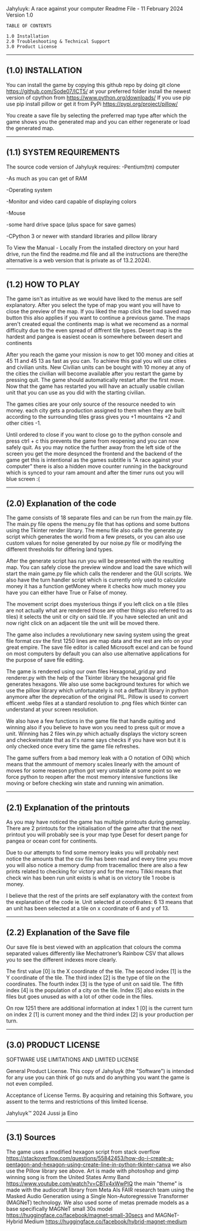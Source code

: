
Jahyluyk: A race against your computer
Readme File - 11 February 2024
Version 1.0



	TABLE OF CONTENTS

	1.0 Installation
	2.0 Troubleshooting & Technical Support
	3.0 Product License

------------------
(1.0) INSTALLATION
------------------
You can install the game by copying this github repo by doing 
git clone https://github.com/Sode07/ICT5/ at your preferred folder
install the newest version of cpython from https://www.python.org/downloads/ 
If you use pip use pip install pillow or get it from PyPi https://pypi.org/project/pillow/ 

You create a save file by selecting the preferred map type after which the game shows you the generated map and you can either regenerate or load the generated map.

-------------------------
(1.1) SYSTEM REQUIREMENTS
-------------------------
The source code version of Jahyluyk requires:
  -Pentium(tm) computer
  
  -As much as you can get of RAM
  
  -Operating system
  
  -Monitor and video card capable of displaying colors
  
  -Mouse
  
  -some hard drive space (plus space for save games)

  -CPython 3 or newer with standard libraries and pillow library

To View the Manual - Locally
  From the installed directory on your hard drive, run the find the readme.md file and all the instructions are there(the alternative is a web version that is private as of 13.2.2024).

-----------------
(1.2) HOW TO PLAY
-----------------


The game isn't as intuitive as we would have liked to the menus are self explanatory. After you select the type of map you want you will have to close the preview of the map. If you liked the map click the load saved map button this also applies if you want to continue a previous game. The maps aren't created equal the continents map is what we recomend as a normal difficulty due to the even spread of diffrent tile types. Desert map is the hardest and pangea is easiest ocean is somewhere between desert and continents

After you reach the game your mission is now to get 100 money and cities at 45 11 and 45 13 as fast as you can. To achieve this goal you will use cities and civilian units. New Civilian units can be bought with 10 money at any of the cities the civilian will become available after you restart the game by pressing quit. The game should automatically restart after the first move. Now that the game has restarted you will have an actually usable civilian unit that you can use as you did with the starting civilian.

The games cities are your only source of the resource needed to win money. each city gets a production assigned to them when they are built according to the surrounding tiles grass gives you +1 mountains +2 and other cities -1.

Until ordered to close if you want to close go to the python console and press ctrl + c this prevents the game from reopening and you can now safely quit. As you may notice the further away from the left side of the screen you get the more desynced the frontend and the backend of the game get this is intentional as the games subtitle is "A race against your computer" there is also a hidden move counter running in the background which is synced to your ram amount and after the timer runs out you will blue screen :(

-----------------------------
(2.0) Explanation of the code
-----------------------------


The game consists of 18 separate files and can be run from the main.py file. The main.py file opens the menu.py file that has options and some buttons using the Tkinter render library. The menu file also calls the generate.py script which generates the world from a few presets, or you can also use custom values for noise generated by our noise.py file or modifying the different thresholds for differing land types.

After the generate script has run you will be presented with the resulting map. You can safely close the preview window and load the save which will start the main game.py file which calls the renderer and the GUI scripts.
We also have the turn handler script which is currently only used to calculate money it has a function getMoney where it checks how much money you have you can either have True or False of money.

The movement script does mysterious things if you left click on a tile (tiles are not actually what are rendered those are other things also referred to as tiles) it selects the unit or city on said tile. If you have selected an unit and now right click on an adjacent tile the unit will be moved there.

The game also includes a revolutionary new saving system using the great file format csv the first 1250 lines are map data and the rest are info on your great empire. The save file editor is called Microsoft excel and can be found on most computers by default you can also use alternative applications for the purpose of save file editing.

The game is rendered using our own files Hexagonal_grid.py and renderer.py with the help of the Tkinter library the hexagonal grid file generates hexagons. We also use some background textures for which we use the pillow library which unfortunately is not a deffault library in python anymore after the deprecation of the original PIL. Pillow is used to convert efficent .webp files at a standard resolution to .png files which tkinter can understand at your screen resolution.

We also have a few functions in the game file that handle quiting and winning also if you believe to have won you need to press quit or move a unit. Winning has 2 files win.py which actually displays the victory screen and checkwinstate that as it's name says checks if you have won but it is only checked once every time the game file refreshes.

The game suffers from a bad memory leak with a O notation of O(N) which means that the ammount of memory scales linearly with the amount of moves for some reaeson python got very unstable at some point so we force python to reopen after the most memory intensive functions like moving or before checking win state and running win animation.

----------------------------------
(2.1) Explanation of the printouts
----------------------------------


As you may have noticed the game has multiple printouts during gameplay. There are 2 printouts for the initialisation of the game after that the next printout you will probably see is your map type Deset for desert pange for pangea or ocean cont for continents.

Due to our attempts to find some memory leaks you will probably next notice the amounts that the csv file has been read and every time you move you will also notice a memory dump from tracemalloc there are also a few prints related to checking for victory and for the menu Tilkki means that check win has been run unit exists is what is on victory tile 1 roobe is money.

I believe that the rest of the prints are self explanatory with the context from the explanation of the code ie. Unit selected at coordinates: 6 13 means that an unit has been selected at a tile on x coordinate of 6 and y of 13.


----------------------------------
(2.2) Explanation of the Save file
----------------------------------


Our save file is best viewed with an application that colours the comma separated values differently like Mechatroner’s Rainbow CSV that allows you to see the different indexes more clearly.

The first value [0] is the X coordinate of the tile. The second index [1] is the Y coordinate of the tile. The third index [2] is the type of tile on the coordinates. The fourth index [3] is the type of unit on said tile. The fifth index [4] is the population of a city on the tile. Index [5] also exists in the files but goes unused as with a lot of other code in the files.

On row 1251 there are additional information at index 1 [0] is the current turn on index 2 [1] is current money and the third index [2] is your production per turn.




---------------------
(3.0) PRODUCT LICENSE
---------------------

SOFTWARE USE LIMITATIONS AND LIMITED LICENSE

General Product License.   This copy of Jahyluyk (the "Software")
is intended for any use you can think of go nuts and do anything you want the game is not even compiled.

Acceptance of License Terms.   By acquiring and retaining this
Software, you assent to the terms and restrictions of this limited license.


Jahyluyk™ 2024 Jussi ja Eino

-----------------------------------------
(3.1) Sources
-----------------------------------------
The game uses a modified hexagon script from stack overflow https://stackoverflow.com/questions/55842453/how-do-i-create-a-pentagon-and-hexagon-using-create-line-in-python-tkinter-canva we also use the Pillow library see above. Art is made with photoshop and gimp winning song is from the United States Army Band https://www.youtube.com/watch?v=CBTv4xWwPlQ the main "theme" is made with the audiocraft library from Meta AIs FAIR research team using the Masked Audio Generation using a Single Non-Autoregressive Transformer (MAGNeT) technology. We also used some of metas premade models as a base specifically MAGNeT small 30s model https://huggingface.co/facebook/magnet-small-30secs and MAGNeT-Hybrid Medium 
https://huggingface.co/facebook/hybrid-magnet-medium 